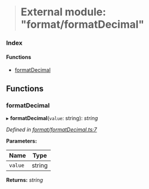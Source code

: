 > # External module: "format/formatDecimal"

### Index

#### Functions

* [formatDecimal](_format_formatdecimal_.md#formatdecimal)

## Functions

###  formatDecimal

▸ **formatDecimal**(`value`: string): *string*

*Defined in [format/formatDecimal.ts:7](https://github.com/polkadot-js/common/blob/df8c103/packages/util/src/format/formatDecimal.ts#L7)*

**Parameters:**

Name | Type |
------ | ------ |
`value` | string |

**Returns:** *string*